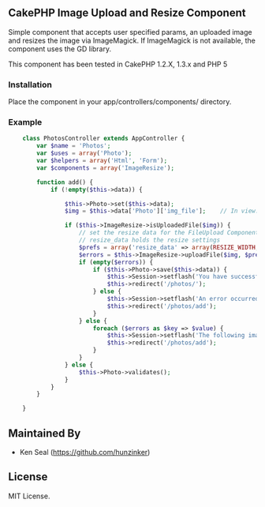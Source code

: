 ## CakePHP Image Upload and Resize Component

Simple component that accepts user specified params, an uploaded image and resizes the image
via ImageMagick. If ImageMagick is not available, the component uses the GD library.

This component has been tested in CakePHP 1.2.X, 1.3.x and PHP 5

### Installation
Place the component in your app/controllers/components/ directory.

### Example 

```php
    class PhotosController extends AppController {
        var $name = 'Photos';
        var $uses = array('Photo');
        var $helpers = array('Html', 'Form');	
        var $components = array('ImageResize');

        function add() {
            if (!empty($this->data)) {

                $this->Photo->set($this->data);
                $img = $this->data['Photo']['img_file'];	// In view: $form->file('Photo.img_file');

                if ($this->ImageResize->isUploadedFile($img)) {
                    // set the resize data for the FileUpload Component
                    // resize_data holds the resize settings
                    $prefs = array('resize_data' => array(RESIZE_WIDTH, '450', null));
                    $errors = $this->ImageResize->uploadFile($img, $prefs);
                    if (empty($errors)) {
                        if ($this->Photo->save($this->data)) {
                            $this->Session->setflash('You have successfully added the Photo.');
                            $this->redirect('/photos/');
                        } else {
                            $this->Session->setflash('An error occurred while uploading the Photo.');
                            $this->redirect('/photos/add');
                        } 
                    } else {
                        foreach ($errors as $key => $value) {
                            $this->Session->setflash('The following image resize error occured.<br />Error: ' . $value);
                            $this->redirect('/photos/add');
                        }
                    }
                } else {
                    $this->Photo->validates();
                }
            } 
        }

    }
```

## Maintained By

* Ken Seal (https://github.com/hunzinker)

## License

MIT License.
